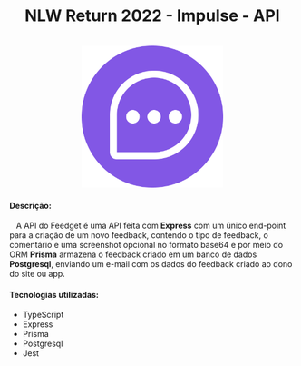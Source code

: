 <h1 align="center">NLW Return 2022 - Impulse - API</h1>
<br/>
<div align="center">
  <img src="https://raw.githubusercontent.com/ViitorGomes/NLW_2022_Impulse/main/screenshots/feedget-icon.png" alt="ícone Feedget" width="250"/>
</div>

#### Descrição:
&nbsp;&nbsp; A API do Feedget é uma API feita com **Express** com um único end-point para a criação de um novo feedback, contendo o tipo de feedback, 
o comentário e uma screenshot opcional no formato base64 e por meio do ORM **Prisma** armazena o feedback criado em um banco de dados **Postgresql**, 
enviando um e-mail com os dados do feedback criado ao dono do site ou app.

#### Tecnologias utilizadas:
- TypeScript
- Express
- Prisma
- Postgresql
- Jest
<br/>
